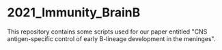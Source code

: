 # 2021_Immunity_BrainB
This repository contains some scripts used for our paper entitled "CNS antigen-specific control of early B-lineage development in the meninges".
